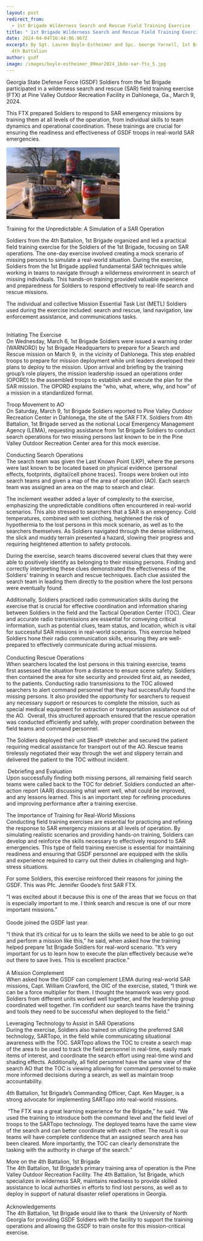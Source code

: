 ```yaml
---
layout: post
redirect_from:
  - 1st Brigade Wilderness Search and Rescue Field Training Exercise
title: " 1st Brigade Wilderness Search and Rescue Field Training Exercise"
date: 2024-04-04T16:44:06.967Z
excerpt: By Sgt. Lauren Boyle-Estheimer and Spc. George Yarnell, 1st Brigade,
  4th Battalion
author: gsdf
image: /images/boyle-estheimer_09mar2024_1bde-sar-ftx_5.jpg
---
```

Georgia State Defense Force (GSDF) Soldiers from the 1st Brigade participated in a wilderness search and rescue (SAR) field training exercise (FTX) at Pine Valley Outdoor Recreation Facility in Dahlonega, Ga., March 9, 2024.

This FTX prepared Soldiers to respond to SAR emergency missions by training them at all levels of the operation, from individual skills to team dynamics and operational coordination. These trainings are crucial for ensuring the readiness and effectiveness of GSDF troops in real-world SAR emergencies.

![](/images/01-300x189.jpg)

Training for the Unpredictable: A Simulation of a SAR Operation

Soldiers from the 4th Battalion, 1st Brigade organized and led a practical field training exercise for the Soldiers of the 1st Brigade, focusing on SAR operations. The one-day exercise involved creating a mock scenario of missing persons to simulate a real-world situation. During the exercise, Soldiers from the 1st Brigade applied fundamental SAR techniques while working in teams to navigate through a wilderness environment in search of missing individuals. This hands-on training provided valuable experience and preparedness for Soldiers to respond effectively to real-life search and rescue missions.

The individual and collective Mission Essential Task List (METL) Soldiers used during the exercise included: search and rescue, land navigation, law enforcement assistance, and communications tasks. 

\
Initiating The Exercise\
On Wednesday, March 6, 1st Brigade Soldiers were issued a warning order (WARNORD) by 1st Brigade Headquarters to prepare for a Search and Rescue mission on March 9,  in the vicinity of Dahlonega. This step enabled troops to prepare for mission deployment while unit leaders developed their plans to deploy to the mission. Upon arrival and briefing by the training group’s role players, the mission leadership issued an operations order (OPORD) to the assembled troops to establish and execute the plan for the SAR mission. The OPORD explains the “who, what, where, why, and how” of a mission in a standardized format.  

Troop Movement to AO\
On Saturday, March 9, 1st Brigade Soldiers reported to Pine Valley Outdoor Recreation Center in Dahlonega, the site of the SAR FTX. Soldiers from 4th Battalion, 1st Brigade served as the notional Local Emergency Management Agency (LEMA), requesting assistance from 1st Brigade Soldiers to conduct search operations for two missing persons last known to be in the Pine Valley Outdoor Recreation Center area for this mock exercise. 

Conducting Search Operations\
The search team was given the Last Known Point (LKP), where the persons were last known to be located based on physical evidence (personal effects, footprints, digital/cell phone traces). Troops were broken out into search teams and given a map of the area of operation (AO). Each search team was assigned an area on the map to search and clear. 

The inclement weather added a layer of complexity to the exercise, emphasizing the unpredictable conditions often encountered in real-world scenarios. This also stressed to searchers that a SAR is an emergency. Cold temperatures, combined with wet clothing, heightened the risk of hypothermia to the lost persons in this mock scenario, as well as to the searchers themselves. As Soldiers navigated through the dense wilderness, the slick and muddy terrain presented a hazard, slowing their progress and requiring heightened attention to safety protocols.

During the exercise, search teams discovered several clues that they were able to positively identify as belonging to their missing persons. Finding and correctly interpreting these clues demonstrated the effectiveness of the Soldiers' training in search and rescue techniques. Each clue assisted the search team in leading them directly to the position where the lost persons were eventually found. 

Additionally, Soldiers practiced radio communication skills during the exercise that is crucial for effective coordination and information sharing between Soldiers in the field and the Tactical Operation Center (TOC). Clear and accurate radio transmissions are essential for conveying critical information, such as potential clues, team status, and location, which is vital for successful SAR missions in real-world scenarios. This exercise helped Soldiers hone their radio communication skills, ensuring they are well-prepared to effectively communicate during actual missions.\
\
Conducting Rescue Operations\
When searchers located the lost persons in this training exercise, teams first assessed the situation from a distance to ensure scene safety. Soldiers then contained the area for site security and provided first aid, as needed, to the patients. Conducting radio transmissions to the TOC allowed searchers to alert command personnel that they had successfully found the missing persons. It also provided the opportunity for searchers to request any necessary support or resources to complete the mission, such as special medical equipment for extraction or transportation assistance out of the AO.  Overall, this structured approach ensured that the rescue operation was conducted efficiently and safely, with proper coordination between the field teams and command personnel.

The Soldiers deployed their unit Sked® stretcher and secured the patient requiring medical assistance for transport out of the AO. Rescue teams tirelessly negotiated their way through the wet and slippery terrain and delivered the patient to the TOC without incident.

 Debriefing and Evaluation\
Upon successfully finding both missing persons, all remaining field search teams were called back to the TOC for debrief. Soldiers conducted an after-action report (AAR) discussing what went well, what could be improved, and any lessons learned. This is an important step for refining procedures and improving performance after a training exercise.

The Importance of Training for Real-World Missions\
Conducting field training exercises are essential for practicing and refining the response to SAR emergency missions at all levels of operation. By simulating realistic scenarios and providing hands-on training, Soldiers can develop and reinforce the skills necessary to effectively respond to SAR emergencies. This type of field training exercise is essential for maintaining readiness and ensuring that GSDF personnel are equipped with the skills and experience required to carry out their duties in challenging and high-stress situations.

For some Soldiers, this exercise reinforced their reasons for joining the GSDF. This was Pfc. Jennifer Goode’s first SAR FTX. 

“I was excited about it because this is one of the areas that we focus on that is especially important to me. I think search and rescue is one of our more important missions.”\
\
Goode joined the GSDF last year.

“I think that it’s critical for us to learn the skills we need to be able to go out and perform a mission like this,” he said, when asked how the training helped prepare 1st Brigade Soldiers for real-word scenario. "It’s very important for us to learn how to execute the plan effectively because we’re out there to save lives. This is excellent practice.”\
\
A Mission Complement\
When asked how the GSDF can complement LEMA during real-world SAR missions, Capt. William Crawford, the OIC of the exercise, stated, “I think we can be a force multiplier for them. I thought the teamwork was very good. Soldiers from different units worked well together, and the leadership group coordinated well together. I’m confident our search teams have the training and tools they need to be successful when deployed to the field.”

Leveraging Technology to Assist in SAR Operations\
During the exercise, Soldiers also trained on utilizing the preferred SAR technology, SARTopo, in the field while communicating situational awareness with the TOC. SARTopo allows the TOC to create a search map of the area to be used to track the field personnel in real-time, easily mark items of interest, and coordinate the search effort using real-time wind and shading effects. Additionally, all field personnel have the same view of the search AO that the TOC is viewing allowing for command personnel to make more informed decisions during a search, as well as maintain troop accountability.

4th Battalion, 1st Brigade’s Commanding Officer, Capt. Ken Mayger, is a strong advocate for implementing SARTopo into real-world missions.

 “The FTX was a great learning experience for the Brigade,” he said. “We used the training to introduce both the command level and the field level of troops to the SARTopo technology. The deployed teams have the same view of the search and can better coordinate with each other. The result is our teams will have complete confidence that an assigned search area has been cleared. More importantly, the TOC can clearly demonstrate the tasking with the authority in charge of the search.” 

More on the 4th Battalion, 1st Brigade\
The 4th Battalion, 1st Brigade’s primary training area of operation is the Pine Valley Outdoor Recreation Facility. The 4th Battalion, 1st Brigade, which specializes in wilderness SAR, maintains readiness to provide skilled assistance to local authorities in efforts to find lost persons, as well as to deploy in support of natural disaster relief operations in Georgia.\
\
Acknowledgements\
The 4th Battalion, 1st Brigade would like to thank  the University of North Georgia for providing GSDF Soldiers with the facility to support the training operations and allowing the GSDF to train onsite for this mission-critical exercise.